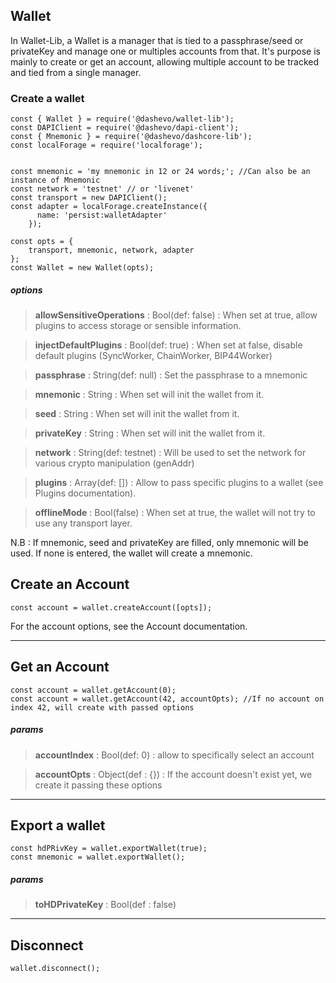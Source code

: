 ## Wallet

In Wallet-Lib, a Wallet is a manager that is tied to a passphrase/seed or privateKey and manage one or multiples accounts from that. 
It's purpose is mainly to create or get an account, allowing multiple account to be tracked and tied from a single manager.  

### Create a wallet

```
const { Wallet } = require('@dashevo/wallet-lib');
const DAPIClient = require('@dashevo/dapi-client');
const { Mnemonic } = require('@dashevo/dashcore-lib');
const localForage = require('localforage');


const mnemonic = 'my mnemonic in 12 or 24 words;'; //Can also be an instance of Mnemonic
const network = 'testnet' // or 'livenet'
const transport = new DAPIClient();
const adapter = localForage.createInstance({
      name: 'persist:walletAdapter'
    });

const opts = {
    transport, mnemonic, network, adapter
};
const Wallet = new Wallet(opts);
```
##### options

> **allowSensitiveOperations** : Bool(def: false) : When set at true, allow plugins to access storage or sensible information. 

> **injectDefaultPlugins** : Bool(def: true) : When set at false, disable default plugins (SyncWorker, ChainWorker, BIP44Worker)

> **passphrase** : String(def: null) : Set the passphrase to a mnemonic

> **mnemonic** : String : When set will init the wallet from it.

> **seed** : String : When set will init the wallet from it.

> **privateKey** : String : When set will init the wallet from it.

> **network** : String(def: testnet) : Will be used to set the network for various crypto manipulation (genAddr)

> **plugins** : Array(def: []) : Allow to pass specific plugins to a wallet (see Plugins documentation).

> **offlineMode** : Bool(false) : When set at true, the wallet will not try to use any transport layer.

N.B : If mnemonic, seed and privateKey are filled, only mnemonic will be used. If none is entered, the wallet will create a mnemonic.

## Create an Account

```
const account = wallet.createAccount([opts]);
```

For the account options, see the Account documentation.

---

## Get an Account

```
const account = wallet.getAccount(0);
const account = wallet.getAccount(42, accountOpts); //If no account on index 42, will create with passed options
```

##### params

> **accountIndex** : Bool(def: 0) : allow to specifically select an account 

> **accountOpts** : Object(def : {}) : If the account doesn't exist yet, we create it passing these options

---

## Export a wallet

```
const hdPRivKey = wallet.exportWallet(true);
const mnemonic = wallet.exportWallet();
```
##### params

> **toHDPrivateKey** : Bool(def : false) 

---

## Disconnect

```
wallet.disconnect();
```